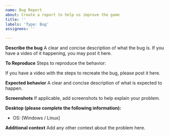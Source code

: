 ```yaml
---
name: Bug Report
about: Create a report to help us improve the game
title: ''
labels: 'Type: Bug'
assignees: ''

---
```


**Describe the bug**
A clear and concise description of what the bug is. If you have a video of it happening, you may post it here.

**To Reproduce**
Steps to reproduce the behavior:

If you have a video with the steps to recreate the bug, please post it here.

**Expected behavior**
A clear and concise description of what is expected to happen.

**Screenshots**
If applicable, add screenshots to help explain your problem.

**Desktop (please complete the following information):**
 - OS: [Windows / Linux]

**Additional context**
Add any other context about the problem here.
